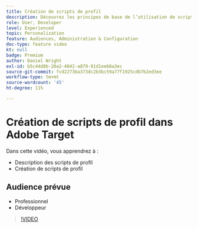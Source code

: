 ```yaml
---
title: Création de scripts de profil
description: Découvrez les principes de base de l’utilisation de scripts de profil pour effectuer un ciblage plus spécialisé ou une création d’audience.
role: User, Developer
level: Experienced
topic: Personalization
feature: Audiences, Administration & Configuration
doc-type: feature video
kt: null
badge: Premium
author: Daniel Wright
exl-id: b5c44d8b-20a2-4842-a879-91d1ee68a3ec
source-git-commit: fcd2273ba373dc2b3bc59a77f1925cdb7b2ed3ee
workflow-type: tm+mt
source-wordcount: '45'
ht-degree: 11%

---
```


# Création de scripts de profil dans Adobe Target

Dans cette vidéo, vous apprendrez à :

* Description des scripts de profil
* Création de scripts de profil

## Audience prévue

* Professionnel
* Développeur

>[!VIDEO](https://video.tv.adobe.com/v/17394/?quality=12)
